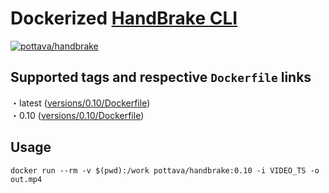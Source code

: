 # Dockerized [HandBrake CLI](https://handbrake.fr/)

[![pottava/handbrake](http://dockeri.co/image/pottava/handbrake)](https://hub.docker.com/r/pottava/handbrake/)

## Supported tags and respective `Dockerfile` links

・latest ([versions/0.10/Dockerfile](https://github.com/pottava/docker-handbrakecli/blob/master/versions/0.10/Dockerfile))  
・0.10 ([versions/0.10/Dockerfile](https://github.com/pottava/docker-handbrakecli/blob/master/versions/0.10/Dockerfile))  

## Usage

```console
docker run --rm -v $(pwd):/work pottava/handbrake:0.10 -i VIDEO_TS -o out.mp4
```

